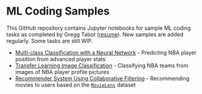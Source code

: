 # ML Coding Samples
This GitHub repository contains Jupyter notebooks for sample ML coding tasks as completed by Gregg Tabot ([resume](RESUME.pdf)). New samples are added regularly. Some tasks are still WIP.

* [Multi-class Classification with a Neural Network](multiclass_classification_with_nn.ipynb) - Predicting NBA player position from advanced player stats
* [Transfer Learning Image Classification](transfer_learning_image_classification.ipynb) - Classifying NBA teams from images of NBA player profile pictures
* [Recommender System Using Collaborative Filtering](recommender_system_collaborative_filtering.ipynb) - Recommending movies to users based on the [`MovieLens`](https://grouplens.org/datasets/movielens) dataset

